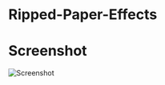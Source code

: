 # Ripped-Paper-Effects

# Screenshot
![Screenshot](https://user-images.githubusercontent.com/88297426/153995933-a5b747d1-4e5a-4ddc-ad23-857131a53c80.png)
